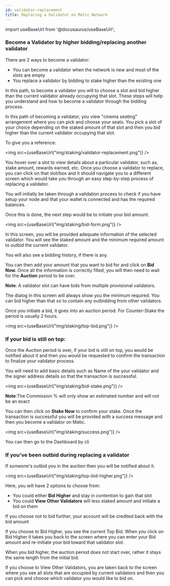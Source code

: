 ```yaml
---
id: validator-replacement
title: Replacing a Validator on Matic Network
---
```

import useBaseUrl from '@docusaurus/useBaseUrl';

### Become a Validator by higher bidding/replacing another validator

There are 2 ways to become a validator:

- You can become a validator when the network is new and most of the slots are empty
- You replace a validator by bidding to stake higher than the existing one

In this path, to become a validator you will to choose a slot and bid higher than the current validator already occupying that slot. These steps will help you understand and how to become a validator through the bidding process.

In this path of becoming a validator, you view "cinema seating" arrangement where you can pick and choose your seats. You pick a slot of your choice depending on the staked amount of that slot and then you bid higher than the current validator occupying that slot.

To give you a reference:

<img src={useBaseUrl("img/staking/validator-replacement.png")} />

You hover over a slot to view details about a particular validator, such as, stake amount, rewards earned, etc. Once you choose a validator to replace, you can click on that slot/box and it should navigate you to a different screen which would take you through an easy step-by-step process of replacing a validator.

You will initially be taken through a validation process to check if you have setup your node and that your wallet is connected and has the required balances.

Once this is done, the next step would be to initiate your bid amount.

<img src={useBaseUrl("img/staking/bid-form.png")} />

In this screen, you will be provided adequate information of the selected validator. You will see the staked amount and the minimum required amount to outbid the current validator.

You will also see a bidding history, if there is any.

You can then add your amount that you want to bid for and click on **Bid Now.** Once all the information is correctly filled, you will then need to wait for the **Auction** period to be over.

**Note**: A validator slot can have bids from multiple provisional validators.

The dialog in this screen will always show you the minimum required. You can bid higher than that so to contain any outbidding from other validators.

Once you initiate a bid, it goes into an auction period. For Counter-Stake the period is usually 2 hours.

<img src={useBaseUrl("img/staking/top-bid.png")} />

### If your bid is still on top:

Once the Auction period is over, if your bid is still on top, you would be notified about it and then you would be requested to confirm the transaction to finalize your validator process.

You will need to add basic details such as Name of the your validator and the signer address details so that the transaction is successful.

<img src={useBaseUrl("img/staking/bid-stake.png")} />

**Note**:The Commission % will only show an estimated number and will not be an exact

You can then click on **Stake Now** to confirm your stake. Once the transaction is successful you will be provided with a success message and then you become a validator on Matic.

<img src={useBaseUrl("img/staking/success.png")} />

You can then go to the Dashboard by cli

### If you've been outbid during replacing a validator

If someone's outbid you in the auction then you will be notified about it.

<img src={useBaseUrl("img/staking/top-bid-higher.png")} />

Here, you will have 2 options to choose from:

- You could either **Bid Higher** and stay in contention to gain that slot
- You could **View Other Validators** will less staked amount and initiate a bid on them

If you choose not to bid further, your account will be credited back with the bid amount

If you choose to Bid Higher, you see the current Top Bid. When you click on Bid Higher it takes you back to the screen where you can enter your Bid amount and re-initiate your bid toward that validator slot.

When you bid higher, the auction period does not start over, rather it stays the same length from the initial bid.

If you choose to View Other Validators, you are taken back to the screen where you see all slots that are occupied by current validators and then you can pick and choose which validator you would like to bid on. 